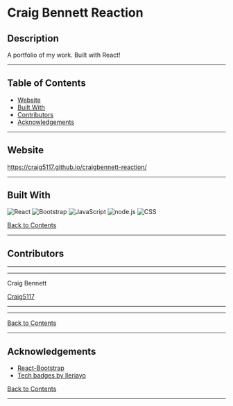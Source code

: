 # Craig Bennett Reaction
## Description 

A portfolio of my work. Built with React!



---

## Table of Contents 

- [Website](#website)
- [Built With](#built-with)
- [Contributors](#contributors)
- [Acknowledgements](#acknowledgements)
  
---

## Website

https://craig5117.github.io/craigbennett-reaction/

---

## Built With

![React](https://img.shields.io/badge/react%20-%2320232a.svg?&style=for-the-badge&logo=react&logoColor=%2361DAFB)
![Bootstrap](https://img.shields.io/badge/bootstrap%20-%23563D7C.svg?&style=for-the-badge&logo=bootstrap&logoColor=white)
![JavaScript](https://img.shields.io/badge/javascript%20-%23323330.svg?&style=for-the-badge&logo=javascript&logoColor=%23F7DF1E)
![node.js](https://img.shields.io/badge/node.js%20-%2343853D.svg?&style=for-the-badge&logo=node.js&logoColor=white)
![CSS](https://img.shields.io/badge/css3%20-%231572B6.svg?&style=for-the-badge&logo=css3&logoColor=white)


[Back to Contents](#table-of-contents)

---

## Contributors

---
---
    
Craig Bennett
    
[Craig5117](https://github.com/Craig5117)

---
---

[Back to Contents](#table-of-contents)

---
## Acknowledgements

* [React-Bootstrap](https://react-bootstrap.github.io/)
* [Tech badges by Ileriayo](https://github.com/Ileriayo/markdown-badges)

[Back to Contents](#table-of-contents)

---